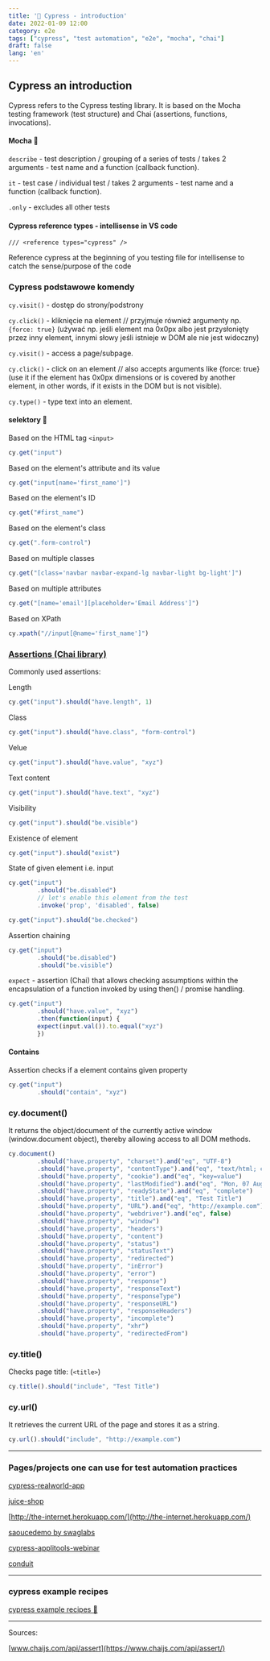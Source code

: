 ```yaml
---
title: '🌲 Cypress - introduction'
date: 2022-01-09 12:00
category: e2e
tags: ["cypress", "test automation", "e2e", "mocha", "chai"]
draft: false
lang: 'en'
---
```


## Cypress an introduction

Cypress refers to the Cypress testing library. It is based on the Mocha testing framework (test structure) and Chai (assertions, functions, invocations).


#### Mocha 🥤 

`describe` - test description / grouping of a series of tests / takes 2 arguments - test name and a function (callback function).

`it` - test case / individual test / takes 2 arguments - test name and a function (callback function).

`.only` - excludes all other tests

#### Cypress reference types - intellisense in VS code

    /// <reference types="cypress" />


Reference cypress at the beginning of you testing file for intellisense to catch the sense/purpose of the code

### Cypress podstawowe komendy

`cy.visit()` - dostęp do strony/podstrony

`cy.click()` - kliknięcie na element // przyjmuje również argumenty np. `{force: true}` (używać np. jeśli element ma 0x0px albo jest przysłonięty przez inny element, innymi słowy jeśli istnieje w DOM ale nie jest widoczny)

`cy.visit()` - access a page/subpage.

`cy.click()` - click on an element // also accepts arguments like {force: true} (use it if the element has 0x0px dimensions or is covered by another element, in other words, if it exists in the DOM but is not visible).

`cy.type()` - type text into an element.
#### selektory 🏹 

Based on the HTML tag `<input>`
```js
cy.get("input")
```
Based on the element's attribute and its value
```js
cy.get("input[name='first_name']")
```
Based on the element's ID
```js
cy.get("#first_name")
```
Based on the element's class
```js
cy.get(".form-control")
```
Based on multiple classes
```js
cy.get("[class='navbar navbar-expand-lg navbar-light bg-light']")
```
Based on multiple attributes
```js
cy.get("[name='email'][placeholder='Email Address']")
```
Based on XPath
```js
cy.xpath("//input[@name='first_name']")
```
### [Assertions (Chai library)](https://docs.cypress.io/guides/references/assertions#Chai)

Commonly used assertions:

Length
```js
cy.get("input").should("have.length", 1)
```
Class
```js
cy.get("input").should("have.class", "form-control")
```
Velue
```js
cy.get("input").should("have.value", "xyz")
```
Text content
```js
cy.get("input").should("have.text", "xyz")
```
Visibility
```js
cy.get("input").should("be.visible")
```

Existence of element
```js
cy.get("input").should("exist")
```
State of given element i.e. input
```js
cy.get("input")
        .should("be.disabled")
        // let's enable this element from the test
        .invoke('prop', 'disabled', false)

cy.get("input").should("be.checked")   
```

Assertion chaining
```js
cy.get("input")
        .should("be.disabled")
        .should("be.visible")
```

`expect` - assertion (Chai) that allows checking assumptions within the encapsulation of a function invoked by using then() / promise handling.
```js
cy.get("input")
        .should("have.value", "xyz")
        .then(function(input) {
        expect(input.val()).to.equal("xyz")
        })
```

#### Contains

Assertion checks if a element contains given property
```js
cy.get("input")
        .should("contain", "xyz")
```

### cy.document()

It returns the object/document of the currently active window (window.document object), thereby allowing access to all DOM methods.
```js
cy.document()
        .should("have.property", "charset").and("eq", "UTF-8")
        .should("have.property", "contentType").and("eq", "text/html; charset=UTF-8")
        .should("have.property", "cookie").and("eq", "key=value")
        .should("have.property", "lastModified").and("eq", "Mon, 07 Aug 2012 19:00:00 GMT")
        .should("have.property", "readyState").and("eq", "complete")
        .should("have.property", "title").and("eq", "Test Title")
        .should("have.property", "URL").and("eq", "http://example.com")
        .should("have.property", "webdriver").and("eq", false)
        .should("have.property", "window")
        .should("have.property", "headers")
        .should("have.property", "content")
        .should("have.property", "status")
        .should("have.property", "statusText")
        .should("have.property", "redirected")
        .should("have.property", "inError")
        .should("have.property", "error")
        .should("have.property", "response")
        .should("have.property", "responseText")
        .should("have.property", "responseType")
        .should("have.property", "responseURL")
        .should("have.property", "responseHeaders")
        .should("have.property", "incomplete")
        .should("have.property", "xhr")
        .should("have.property", "redirectedFrom")
```
### cy.title()

Checks page title: (`<title>`)
```js
cy.title().should("include", "Test Title")
```

### cy.url()

It retrieves the current URL of the page and stores it as a string.
 
```js
cy.url().should("include", "http://example.com")
```
---
### Pages/projects one can use for test automation practices 

[cypress-realworld-app](https://github.com/cypress-io/cypress-realworld-app)


[juice-shop](https://github.com/juice-shop/juice-shop)


[http://the-internet.herokuapp.com/](http://the-internet.herokuapp.com/)


[saoucedemo by swaglabs](https://www.saucedemo.com/)

[cypress-applitools-webinar](https://github.com/applitools/cypress-applitools-webinar)

[conduit](https://cirosantilli-realworld-next.herokuapp.com/)

---
### cypress example recipes

[cypress example recipes 🚀 ](https://github.com/cypress-io/cypress-example-recipes#logging-in-recipes)


---

Sources:

[www.chaijs.com/api/assert](https://www.chaijs.com/api/assert/)



